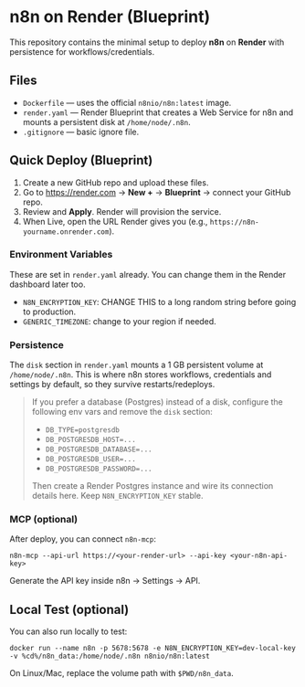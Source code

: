 # n8n on Render (Blueprint)

This repository contains the minimal setup to deploy **n8n** on **Render** with persistence for workflows/credentials.

## Files

- `Dockerfile` — uses the official `n8nio/n8n:latest` image.
- `render.yaml` — Render Blueprint that creates a Web Service for n8n and mounts a persistent disk at `/home/node/.n8n`.
- `.gitignore` — basic ignore file.

## Quick Deploy (Blueprint)

1. Create a new GitHub repo and upload these files.
2. Go to https://render.com → **New +** → **Blueprint** → connect your GitHub repo.
3. Review and **Apply**. Render will provision the service.
4. When Live, open the URL Render gives you (e.g., `https://n8n-yourname.onrender.com`).

### Environment Variables

These are set in `render.yaml` already. You can change them in the Render dashboard later too.

- `N8N_ENCRYPTION_KEY`: CHANGE THIS to a long random string before going to production.
- `GENERIC_TIMEZONE`: change to your region if needed.

### Persistence

The `disk` section in `render.yaml` mounts a 1 GB persistent volume at `/home/node/.n8n`. This is where n8n stores workflows, credentials and settings by default, so they survive restarts/redeploys.

> If you prefer a database (Postgres) instead of a disk, configure the following env vars and remove the `disk` section:
>
> - `DB_TYPE=postgresdb`
> - `DB_POSTGRESDB_HOST=...`
> - `DB_POSTGRESDB_DATABASE=...`
> - `DB_POSTGRESDB_USER=...`
> - `DB_POSTGRESDB_PASSWORD=...`
>
> Then create a Render Postgres instance and wire its connection details here. Keep `N8N_ENCRYPTION_KEY` stable.

### MCP (optional)

After deploy, you can connect `n8n-mcp`:
```
n8n-mcp --api-url https://<your-render-url> --api-key <your-n8n-api-key>
```

Generate the API key inside n8n → Settings → API.

## Local Test (optional)

You can also run locally to test:
```
docker run --name n8n -p 5678:5678 -e N8N_ENCRYPTION_KEY=dev-local-key -v %cd%/n8n_data:/home/node/.n8n n8nio/n8n:latest
```
On Linux/Mac, replace the volume path with `$PWD/n8n_data`.
